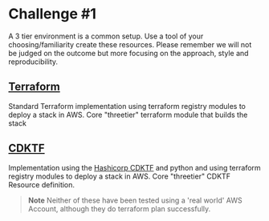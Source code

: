 # Challenge #1

A 3 tier environment is a common setup. Use a tool of your choosing/familiarity create these resources. Please remember we will not be judged on the outcome but more focusing on the approach, style and reproducibility.

## [Terraform](./terraform)

Standard Terraform implementation using terraform registry modules to deploy a stack in AWS.
Core "threetier" terraform module that builds the stack

## [CDKTF](./cdktf)

Implementation using the [Hashicorp CDKTF](https://www.terraform.io/cdktf) and python and using terraform registry modules to deploy a stack in AWS.
Core "threetier" CDKTF Resource definition.

> **Note** Neither of these have been tested using a 'real world' AWS Account, although they do terraform plan successfully.